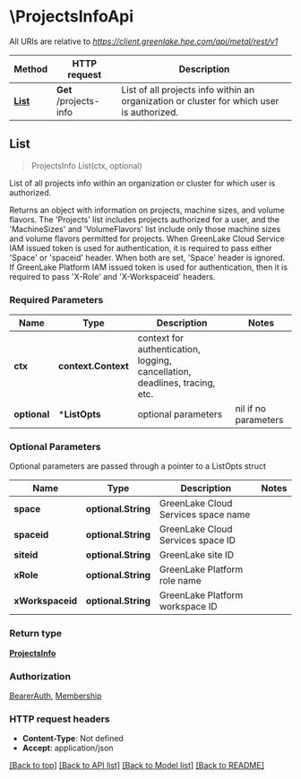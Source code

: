 # \ProjectsInfoApi

All URIs are relative to *https://client.greenlake.hpe.com/api/metal/rest/v1*

Method | HTTP request | Description
------------- | ------------- | -------------
[**List**](ProjectsInfoApi.md#List) | **Get** /projects-info | List of all projects info within an organization or cluster for which user is authorized.



## List

> ProjectsInfo List(ctx, optional)

List of all projects info within an organization or cluster for which user is authorized.

Returns an object with information on projects, machine sizes, and volume flavors.  The 'Projects' list includes projects authorized for a user, and the 'MachineSizes' and  'VolumeFlavors' list include only those machine sizes and volume flavors permitted for projects. When GreenLake Cloud Service IAM issued token is used for authentication, it is required to  pass either 'Space' or 'spaceid' header. When both are set, 'Space' header is ignored. If GreenLake Platform IAM issued token is used for authentication, then it is required to pass  'X-Role' and 'X-Workspaceid' headers.

### Required Parameters


Name | Type | Description  | Notes
------------- | ------------- | ------------- | -------------
**ctx** | **context.Context** | context for authentication, logging, cancellation, deadlines, tracing, etc.
 **optional** | ***ListOpts** | optional parameters | nil if no parameters

### Optional Parameters

Optional parameters are passed through a pointer to a ListOpts struct


Name | Type | Description  | Notes
------------- | ------------- | ------------- | -------------
 **space** | **optional.String**| GreenLake Cloud Services space name | 
 **spaceid** | **optional.String**| GreenLake Cloud Services space ID | 
 **siteid** | **optional.String**| GreenLake site ID | 
 **xRole** | **optional.String**| GreenLake Platform role name | 
 **xWorkspaceid** | **optional.String**| GreenLake Platform workspace ID | 

### Return type

[**ProjectsInfo**](ProjectsInfo.md)

### Authorization

[BearerAuth](../README.md#BearerAuth), [Membership](../README.md#Membership)

### HTTP request headers

- **Content-Type**: Not defined
- **Accept**: application/json

[[Back to top]](#) [[Back to API list]](../README.md#documentation-for-api-endpoints)
[[Back to Model list]](../README.md#documentation-for-models)
[[Back to README]](../README.md)

